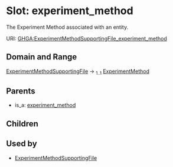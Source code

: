 
# Slot: experiment_method


The Experiment Method associated with an entity.

URI: [GHGA:ExperimentMethodSupportingFile_experiment_method](https://w3id.org/GHGA/ExperimentMethodSupportingFile_experiment_method)


## Domain and Range

[ExperimentMethodSupportingFile](ExperimentMethodSupportingFile.md) &#8594;  <sub>1..1</sub> [ExperimentMethod](ExperimentMethod.md)

## Parents

 *  is_a: [experiment_method](experiment_method.md)

## Children


## Used by

 * [ExperimentMethodSupportingFile](ExperimentMethodSupportingFile.md)
